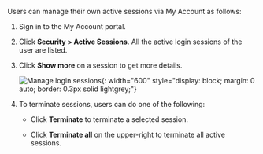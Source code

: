 <!-- markdownlint-disable-next-line -->

Users can manage their own active sessions via My Account as follows:

1. Sign in to the My Account portal.

2. Click **Security > Active Sessions**. All the active login sessions of the user are listed.

3. Click **Show more** on a session to get more details.

    ![Manage login sessions]({{base_path}}/assets/img/guides/organization/self-service/myaccount/manage-login-sessions.png){: width="600" style="display: block; margin: 0 auto; border: 0.3px solid lightgrey;"}

4. To terminate sessions, users can do one of the following:

    - Click **Terminate** to terminate a selected session.

    - Click **Terminate all** on the upper-right to terminate all active sessions.